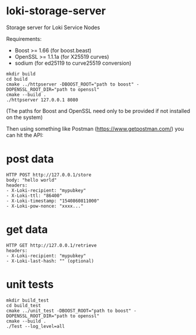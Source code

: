 # loki-storage-server
Storage server for Loki Service Nodes

Requirements:
* Boost >= 1.66 (for boost.beast)
* OpenSSL >= 1.1.1a (for X25519 curves)
* sodium (for ed25119 to curve25519 conversion)

```
mkdir build
cd build
cmake ../httpserver -DBOOST_ROOT="path to boost" -DOPENSSL_ROOT_DIR="path to openssl"
cmake --build .
./httpserver 127.0.0.1 8080
```
(The paths for Boost and OpenSSL need only to be provided if not installed on the system)

Then using something like Postman (https://www.getpostman.com/) you can hit the API:

# post data
```
HTTP POST http://127.0.0.1/store
body: "hello world"
headers:
- X-Loki-recipient: "mypubkey"
- X-Loki-ttl: "86400"
- X-Loki-timestamp: "1540860811000"
- X-Loki-pow-nonce: "xxxx..."
```
# get data
```
HTTP GET http://127.0.0.1/retrieve
headers:
- X-Loki-recipient: "mypubkey"
- X-Loki-last-hash: "" (optional)
```

# unit tests
```
mkdir build_test
cd build_test
cmake ../unit_test -DBOOST_ROOT="path to boost" -DOPENSSL_ROOT_DIR="path to openssl"
cmake --build .
./Test --log_level=all
```